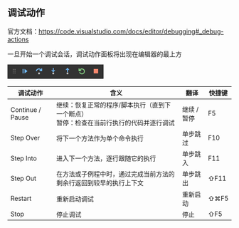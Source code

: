 ## 调试动作

官方文档：<https://code.visualstudio.com/docs/editor/debugging#_debug-actions>

一旦开始一个调试会话，调试动作面板将出现在编辑器的最上方

![Debug Actions](./.assets/调试基础/toolbar.png)

| 调试动作         | 含义                                                         | 翻译        | 快捷键 |
| ---------------- | ------------------------------------------------------------ | ----------- | ------ |
| Continue / Pause | 继续：恢复正常的程序/脚本执行（直到下一个断点）<br/>暂停：检查在当前行执行的代码并逐行调试 | 继续 / 暂停 | F5     |
| Step Over        | 将下一个方法作为单个命令执行                                 | 单步跳过    | F10    |
| Step Into        | 进入下一个方法，逐行跟随它的执行                             | 单步跳入    | F11    |
| Step Out         | 在方法或子例程中时，通过完成当前方法的剩余行返回到较早的执行上下文 | 单步跳出    | ⇧F11   |
| Restart          | 重新启动调试                                                 | 重新启动    | ⇧⌘F5   |
| Stop             | 停止调试                                                     | 停止        | ⇧F5    |

